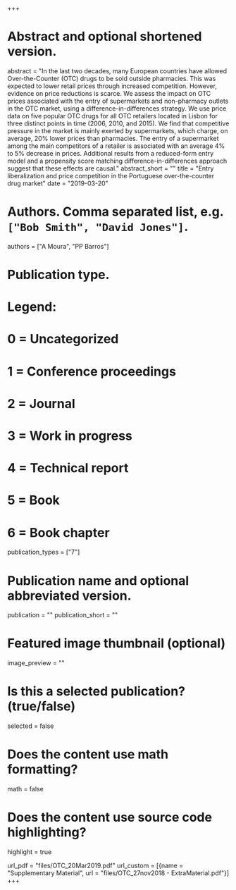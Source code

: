 +++
# Abstract and optional shortened version.
abstract = "In the last two decades, many European countries have allowed Over-the-Counter (OTC) drugs to be sold outside pharmacies. This was expected to lower retail prices through increased competition. However, evidence on price reductions is scarce. We assess the impact on OTC prices associated with the entry of supermarkets and non-pharmacy outlets in the OTC market, using a difference-in-differences strategy. We use price data on five popular OTC drugs for all OTC retailers located in Lisbon for three distinct points in time (2006, 2010, and 2015). We find that competitive pressure in the market is mainly exerted by supermarkets, which charge, on average, 20% lower prices than pharmacies. The entry of a supermarket among the main competitors of a retailer is associated with an average 4% to 5% decrease in prices. Additional results from a reduced-form entry model and a propensity score matching difference-in-differences approach suggest that these effects are causal."
abstract_short = ""
title = "Entry liberalization and price competition in the Portuguese over-the-counter drug market"
date = "2019-03-20"

# Authors. Comma separated list, e.g. `["Bob Smith", "David Jones"]`.
authors = ["A Moura", "PP Barros"]

# Publication type.
# Legend:
# 0 = Uncategorized
# 1 = Conference proceedings
# 2 = Journal
# 3 = Work in progress
# 4 = Technical report
# 5 = Book
# 6 = Book chapter
publication_types = ["7"]

# Publication name and optional abbreviated version.
publication = ""
publication_short = ""
              
# Featured image thumbnail (optional)
image_preview = ""

# Is this a selected publication? (true/false)
selected = false

# Does the content use math formatting?
math = false

# Does the content use source code highlighting?
highlight = true

url_pdf = "files/OTC_20Mar2019.pdf" 
url_custom = [{name = "Supplementary Material", url = "files/OTC_27nov2018 - ExtraMaterial.pdf"}]
+++

